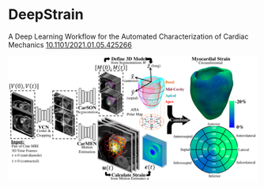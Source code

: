 # DeepStrain
A Deep Learning Workflow for the Automated Characterization of Cardiac Mechanics [10.1101/2021.01.05.425266](https://www.biorxiv.org/content/10.1101/2021.01.05.425266v1)


<img src="figures/Fig_1.png" width="800">
